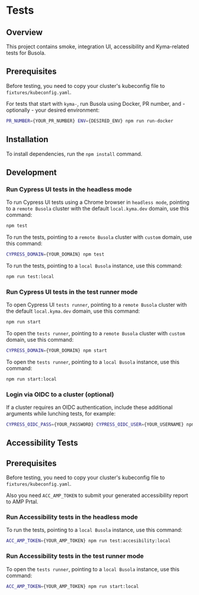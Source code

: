 # Tests

## Overview

This project contains smoke, integration UI, accessibility and Kyma-related tests for Busola.

## Prerequisites

Before testing, you need to copy your cluster's kubeconfig file to `fixtures/kubeconfig.yaml`.

For tests that start with `kyma-`, run Busola using Docker, PR number, and - optionally - your desired environment:

```bash
PR_NUMBER={YOUR_PR_NUMBER} ENV={DESIRED_ENV} npm run run-docker
```

## Installation

To install dependencies, run the `npm install` command.

## Development

### Run Cypress UI tests in the headless mode

To run Cypress UI tests using a Chrome browser in `headless mode`,
pointing to a `remote Busola` cluster with the default `local.kyma.dev` domain, use this command:

```bash
npm test
```

To run the tests, pointing to a `remote Busola` cluster with `custom` domain, use this command:

```bash
CYPRESS_DOMAIN={YOUR_DOMAIN} npm test
```

To run the tests, pointing to a `local Busola` instance, use this command:

```bash
npm run test:local
```

### Run Cypress UI tests in the test runner mode

To open Cypress UI `tests runner`,
pointing to a `remote Busola` cluster with the default `local.kyma.dev` domain, use this command:

```bash
npm run start
```

To open the `tests runner`, pointing to a `remote Busola` cluster with `custom` domain, use this command:

```bash
CYPRESS_DOMAIN={YOUR_DOMAIN} npm start
```

To open the `tests runner`, pointing to a `local Busola` instance, use this command:

```bash
npm run start:local
```

### Login via OIDC to a cluster (optional)

If a cluster requires an OIDC authentication, include these additional arguments while lunching tests, for example:

```bash
CYPRESS_OIDC_PASS={YOUR_PASSWORD} CYPRESS_OIDC_USER={YOUR_USERNAME} npm start
```

## Accessibility Tests

## Prerequisites

Before testing, you need to copy your cluster's kubeconfig file to `fixtures/kubeconfig.yaml`.

Also you need `ACC_AMP_TOKEN` to submit your generated accessibility report to AMP Prtal.

### Run Accessibility tests in the headless mode

To run the tests, pointing to a `local Busola` instance, use this command:

```bash
ACC_AMP_TOKEN={YOUR_AMP_TOKEN} npm run test:accesibility:local
```

### Run Accessibility tests in the test runner mode

To open the `tests runner`, pointing to a `local Busola` instance, use this command:

```bash
ACC_AMP_TOKEN={YOUR_AMP_TOKEN} npm run start:local
```
